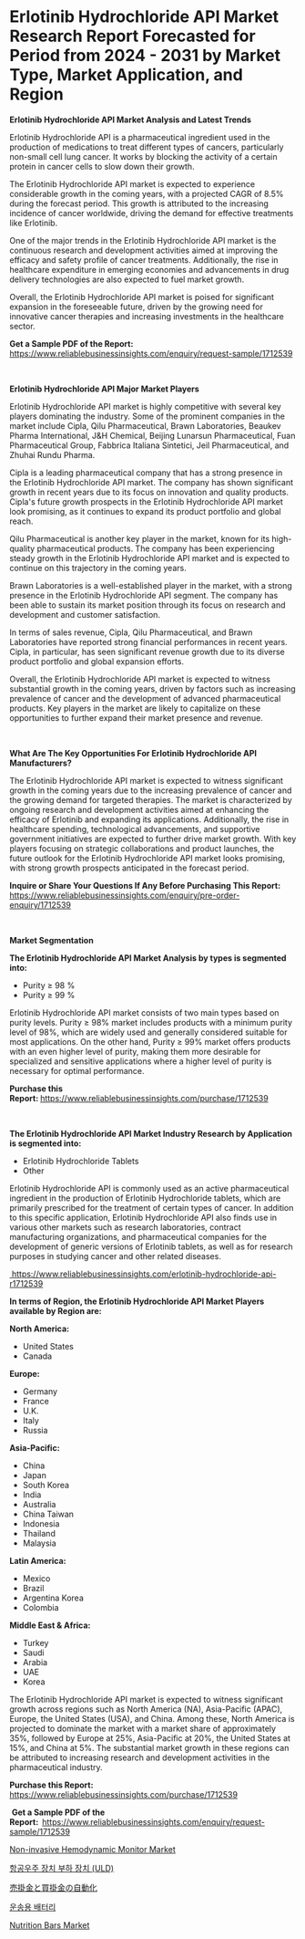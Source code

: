 <p><h1>Erlotinib Hydrochloride API Market Research Report Forecasted for Period from 2024 -  2031 by Market Type, Market Application, and Region</h1></p><p><strong>Erlotinib Hydrochloride API Market Analysis and Latest Trends</strong></p>
<p><p>Erlotinib Hydrochloride API is a pharmaceutical ingredient used in the production of medications to treat different types of cancers, particularly non-small cell lung cancer. It works by blocking the activity of a certain protein in cancer cells to slow down their growth.</p><p>The Erlotinib Hydrochloride API market is expected to experience considerable growth in the coming years, with a projected CAGR of 8.5% during the forecast period. This growth is attributed to the increasing incidence of cancer worldwide, driving the demand for effective treatments like Erlotinib.</p><p>One of the major trends in the Erlotinib Hydrochloride API market is the continuous research and development activities aimed at improving the efficacy and safety profile of cancer treatments. Additionally, the rise in healthcare expenditure in emerging economies and advancements in drug delivery technologies are also expected to fuel market growth.</p><p>Overall, the Erlotinib Hydrochloride API market is poised for significant expansion in the foreseeable future, driven by the growing need for innovative cancer therapies and increasing investments in the healthcare sector.</p></p>
<p><strong>Get a Sample PDF of the Report:&nbsp;</strong> <a href="https://www.reliablebusinessinsights.com/enquiry/request-sample/1712539">https://www.reliablebusinessinsights.com/enquiry/request-sample/1712539</a></p>
<p>&nbsp;</p>
<p><strong>Erlotinib Hydrochloride API Major Market Players</strong></p>
<p><p>Erlotinib Hydrochloride API market is highly competitive with several key players dominating the industry. Some of the prominent companies in the market include Cipla, Qilu Pharmaceutical, Brawn Laboratories, Beaukev Pharma International, J&H Chemical, Beijing Lunarsun Pharmaceutical, Fuan Pharmaceutical Group, Fabbrica Italiana Sintetici, Jeil Pharmaceutical, and Zhuhai Rundu Pharma.</p><p>Cipla is a leading pharmaceutical company that has a strong presence in the Erlotinib Hydrochloride API market. The company has shown significant growth in recent years due to its focus on innovation and quality products. Cipla's future growth prospects in the Erlotinib Hydrochloride API market look promising, as it continues to expand its product portfolio and global reach.</p><p>Qilu Pharmaceutical is another key player in the market, known for its high-quality pharmaceutical products. The company has been experiencing steady growth in the Erlotinib Hydrochloride API market and is expected to continue on this trajectory in the coming years.</p><p>Brawn Laboratories is a well-established player in the market, with a strong presence in the Erlotinib Hydrochloride API segment. The company has been able to sustain its market position through its focus on research and development and customer satisfaction.</p><p>In terms of sales revenue, Cipla, Qilu Pharmaceutical, and Brawn Laboratories have reported strong financial performances in recent years. Cipla, in particular, has seen significant revenue growth due to its diverse product portfolio and global expansion efforts.</p><p>Overall, the Erlotinib Hydrochloride API market is expected to witness substantial growth in the coming years, driven by factors such as increasing prevalence of cancer and the development of advanced pharmaceutical products. Key players in the market are likely to capitalize on these opportunities to further expand their market presence and revenue.</p></p>
<p>&nbsp;</p>
<p><strong>What Are The Key Opportunities For Erlotinib Hydrochloride API Manufacturers?</strong></p>
<p><p>The Erlotinib Hydrochloride API market is expected to witness significant growth in the coming years due to the increasing prevalence of cancer and the growing demand for targeted therapies. The market is characterized by ongoing research and development activities aimed at enhancing the efficacy of Erlotinib and expanding its applications. Additionally, the rise in healthcare spending, technological advancements, and supportive government initiatives are expected to further drive market growth. With key players focusing on strategic collaborations and product launches, the future outlook for the Erlotinib Hydrochloride API market looks promising, with strong growth prospects anticipated in the forecast period.</p></p>
<p><strong>Inquire or Share Your Questions If Any Before Purchasing This Report:</strong> <a href="https://www.reliablebusinessinsights.com/enquiry/pre-order-enquiry/1712539">https://www.reliablebusinessinsights.com/enquiry/pre-order-enquiry/1712539</a></p>
<p>&nbsp;</p>
<p><strong>Market Segmentation</strong></p>
<p><strong>The Erlotinib Hydrochloride API Market Analysis by types is segmented into:</strong></p>
<p><ul><li>Purity ≥ 98 %</li><li>Purity ≥ 99 %</li></ul></p>
<p><p>Erlotinib Hydrochloride API market consists of two main types based on purity levels. Purity ≥ 98% market includes products with a minimum purity level of 98%, which are widely used and generally considered suitable for most applications. On the other hand, Purity ≥ 99% market offers products with an even higher level of purity, making them more desirable for specialized and sensitive applications where a higher level of purity is necessary for optimal performance.</p></p>
<p><strong>Purchase this Report:&nbsp;</strong><a href="https://www.reliablebusinessinsights.com/purchase/1712539">https://www.reliablebusinessinsights.com/purchase/1712539</a></p>
<p>&nbsp;</p>
<p><strong>The Erlotinib Hydrochloride API Market Industry Research by Application is segmented into:</strong></p>
<p><ul><li>Erlotinib Hydrochloride Tablets</li><li>Other</li></ul></p>
<p><p>Erlotinib Hydrochloride API is commonly used as an active pharmaceutical ingredient in the production of Erlotinib Hydrochloride tablets, which are primarily prescribed for the treatment of certain types of cancer. In addition to this specific application, Erlotinib Hydrochloride API also finds use in various other markets such as research laboratories, contract manufacturing organizations, and pharmaceutical companies for the development of generic versions of Erlotinib tablets, as well as for research purposes in studying cancer and other related diseases.</p></p>
<p><a href="https://www.reliablebusinessinsights.com/erlotinib-hydrochloride-api-r1712539">&nbsp;https://www.reliablebusinessinsights.com/erlotinib-hydrochloride-api-r1712539</a></p>
<p><strong>In terms of Region, the Erlotinib Hydrochloride API Market Players available by Region are:</strong></p>
<p>
    <p> <strong> North America: </strong>
        <ul>
            <li>United States</li>
            <li>Canada</li>
        </ul>
        </p> 
    <p> <strong> Europe: </strong>
        <ul>
            <li>Germany</li>
            <li>France</li>
            <li>U.K.</li>
            <li>Italy</li>
            <li>Russia</li>
        </ul>
        </p> 
    <p> <strong> Asia-Pacific: </strong>
        <ul>
            <li>China</li>
            <li>Japan</li>
            <li>South Korea</li>
            <li>India</li>
            <li>Australia</li>
            <li>China Taiwan</li>
            <li>Indonesia</li>
            <li>Thailand</li>
            <li>Malaysia</li>
        </ul>
        </p> 
    <p> <strong> Latin America: </strong>
        <ul>
            <li>Mexico</li>
            <li>Brazil</li>
            <li>Argentina Korea</li>
            <li>Colombia</li>
        </ul>
        </p> 
    <p> <strong> Middle East & Africa: </strong>
        <ul>
            <li>Turkey</li>
            <li>Saudi</li>
            <li>Arabia</li>
            <li>UAE</li>
            <li>Korea</li>
        </ul>
    </p>
    </p>
<p><p>The Erlotinib Hydrochloride API market is expected to witness significant growth across regions such as North America (NA), Asia-Pacific (APAC), Europe, the United States (USA), and China. Among these, North America is projected to dominate the market with a market share of approximately 35%, followed by Europe at 25%, Asia-Pacific at 20%, the United States at 15%, and China at 5%. The substantial market growth in these regions can be attributed to increasing research and development activities in the pharmaceutical industry.</p></p>
<p><strong>Purchase this Report: </strong><a href="https://www.reliablebusinessinsights.com/purchase/1712539">https://www.reliablebusinessinsights.com/purchase/1712539</a></p>
<p>&nbsp;<strong>Get a Sample PDF of the Report:&nbsp;&nbsp;</strong><a href="https://www.reliablebusinessinsights.com/enquiry/request-sample/1712539">https://www.reliablebusinessinsights.com/enquiry/request-sample/1712539</a></p>
<p><strong></strong></p>
<p><p><a href="https://github.com/okotobwrhuteie/Market-Research-Report-List-2/blob/main/non-invasive-hemodynamic-monitor-market.md">Non-invasive Hemodynamic Monitor Market</a></p><p><a href="https://github.com/gambitz1998/Market-Research-Report-List-1/blob/main/7902233107382.md">항공우주 장치 부하 장치 (ULD)</a></p><p><a href="https://github.com/JanickJohns/Market-Research-Report-List-1/blob/main/8926510127357.md">売掛金と買掛金の自動化</a></p><p><a href="https://github.com/nhaiquang84/Market-Research-Report-List-1/blob/main/2483416107383.md">운송용 배터리</a></p><p><a href="https://issuu.com/reportprime-2/docs/nutrition-bars-market-size-2030.pptx">Nutrition Bars Market</a></p></p>